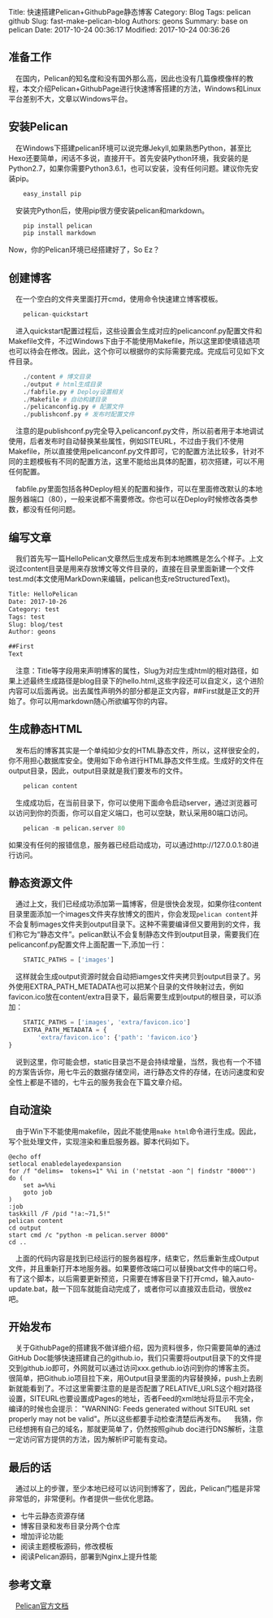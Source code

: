 ﻿Title: 快速搭建Pelican+GithubPage静态博客
Category: Blog
Tags: pelican github
Slug: fast-make-pelican-blog
Authors: geons
Summary: base on pelican
Date: 2017-10-24 00:36:17
Modified: 2017-10-24 00:36:26
## 准备工作
&emsp;在国内，Pelican的知名度和没有国外那么高，因此也没有几篇像模像样的教程，本文介绍Pelican+GithubPage进行快速博客搭建的方法，Windows和Linux平台差别不大，文章以Windows平台。

## 安装Pelican
&emsp;在Windows下搭建pelican环境可以说完爆Jekyll,如果熟悉Python，甚至比Hexo还要简单，闲话不多说，直接开干。首先安装Python环境，我安装的是Python2.7，如果你需要Python3.6.1，也可以安装，没有任何问题。建议你先安装pip。
```python
    easy_install pip
```
&emsp;安装完Python后，使用pip很方便安装pelican和markdown。
```python
    pip install pelican
    pip install markdown
```
Now，你的Pelican环境已经搭建好了，So Ez？

## 创建博客
&emsp;在一个空白的文件夹里面打开cmd，使用命令快速建立博客模板。
```python
    pelican-quickstart
```
&emsp;进入quickstart配置过程后，这些设置会生成对应的pelicanconf.py配置文件和Makefile文件，不过Windows下由于不能使用Makefile，所以这里即使填错选项也可以待会在修改。因此，这个你可以根据你的实际需要完成。完成后可见如下文件目录。
```python
    ./content # 博文目录
    ./output # html生成目录
    ./fabfile.py # Deploy设置相关
    ./Makefile # 自动构建目录
    ./pelicanconfig.py # 配置文件
    ./publishconf.py # 发布时配置文件
```
&emsp;注意的是publishconf.py完全导入pelicanconf.py文件，所以前者用于本地调试使用，后者发布时自动替换某些属性，例如SITEURL，不过由于我们不使用Makefile，所以直接使用pelicanconf.py文件即可，它的配置方法比较多，针对不同的主题模板有不同的配置方法，这里不能给出具体的配置，初次搭建，可以不用任何配置。

&emsp;fabfile.py里面包括各种Deploy相关的配置和操作，可以在里面修改默认的本地服务器端口（80），一般来说都不需要修改。你也可以在Deploy时候修改各类参数，都没有任何问题。

## 编写文章
&emsp;我们首先写一篇HelloPelican文章然后生成发布到本地瞧瞧是怎么个样子。上文说过content目录是用来存放博文等文件目录的，直接在目录里面新建一个文件test.md(本文使用MarkDown来编辑，pelican也支reStructuredText)。
```txt
Title: HelloPelican
Date: 2017-10-26
Category: test
Tags: test
Slug: blog/test
Author: geons

##First
Text
```
&emsp;注意：Title等字段用来声明博客的属性，Slug为对应生成html的相对路径，如果上述最终生成路径是blog目录下的hello.html,这些字段还可以自定义，这个进阶内容可以后面再说。出去属性声明外的部分都是正文内容，##First就是正文的开始了。你可以用markdown随心所欲编写你的内容。

## 生成静态HTML
&emsp;发布后的博客其实是一个单纯如少女的HTML静态文件，所以，这样很安全的，你不用担心数据库安全。使用如下命令进行HTML静态文件生成。生成好的文件在output目录，因此，output目录就是我们要发布的文件。
```python
    pelican content
```
&emsp;生成成功后，在当前目录下，你可以使用下面命令启动server，通过浏览器可以访问到你的页面，你可以自定义端口，也可以空缺，默认采用80端口访问。
```python
    pelican -m pelican.server 80
```
如果没有任何的报错信息，服务器已经启动成功，可以通过http://127.0.0.1:80进行访问。
## 静态资源文件
&emsp;通过上文，我们已经成功添加第一篇博客，但是很快会发现，如果你往content目录里面添加一个images文件夹存放博文的图片，你会发现`pelican content`并不会复制images文件夹到output目录下。这种不需要编译但又要用到的文件，我们称它为“静态文件”。pelican默认不会复制静态文件到output目录，需要我们在pelicanconf.py配置文件上面配置一下,添加一行：
```python
    STATIC_PATHS = ['images']
```
&emsp;这样就会生成output资源时就会自动把iamges文件夹拷贝到output目录了。另外使用EXTRA_PATH_METADATA也可以把某个目录的文件映射过去，例如favicon.ico放在content/extra目录下，最后需要生成到output的根目录，可以添加：
```python
    STATIC_PATHS = ['images', 'extra/favicon.ico']
    EXTRA_PATH_METADATA = {
        'extra/favicon.ico': {'path': 'favicon.ico'}
}
```
&emsp;说到这里，你可能会想，static目录岂不是会持续增量，当然，我也有一个不错的方案告诉你，用七牛云的数据存储空间，进行静态文件的存储，在访问速度和安全性上都是不错的，七牛云的服务我会在下篇文章介绍。

## 自动渲染
&emsp;由于Win下不能使用makefile，因此不能使用`make html`命令进行生成。因此，写个批处理文件，实现渲染和重启服务器。脚本代码如下。
```
@echo off
setlocal enabledelayedexpansion
for /f "delims=  tokens=1" %%i in ('netstat -aon ^| findstr "8000"') do (
    set a=%%i
    goto job
)
:job
taskkill /F /pid "!a:~71,5!"
pelican content
cd output
start cmd /c "python -m pelican.server 8000"
cd ..
```
&emsp;上面的代码内容是找到已经运行的服务器程序，结束它，然后重新生成Output文件，并且重新打开本地服务器。如果要修改端口可以替换bat文件中的端口号。有了这个脚本，以后需要更新预览，只需要在博客目录下打开cmd，输入auto-update.bat，敲一下回车就能自动完成了，或者你可以直接双击启动，很放ez吧。

## 开始发布
&emsp;关于GithubPage的搭建我不做详细介绍，因为资料很多，你只需要简单的通过GitHub Doc能够快速搭建自己的github.io，我们只需要将output目录下的文件提交到github.io即可，外网就可以通过访问xxx.gethub.io访问到你的博客主页。
&emsp;很简单，把Github.io项目拉下来，用Output目录里面的内容替换掉，push上去刷新就能看到了。不过这里需要注意的是是否配置了RELATIVE_URLS这个相对路径设置，SITEURL也要设置成Pages的地址，否者Feed的xml地址将显示不完全，编译的时候也会提示： "WARNING: Feeds generated without SITEURL set properly may not be valid"。所以这些都要手动检查清楚后再发布。
&emsp;我猜，你已经想拥有自己的域名，那就更简单了，仍然按照gihub doc进行DNS解析，注意一定访问官方提供的方法，因为解析IP可能有变动。

## 最后的话
&emsp;通过以上的步骤，至少本地已经可以访问到博客了，因此，Pelican门槛是非常非常低的，非常便利。作者提供一些优化思路。
- 七牛云静态资源存储
- 博客目录和发布目录分两个仓库
- 增加评论功能
- 阅读主题模板源码，修改模板
- 阅读Pelican源码，部署到Nginx上提升性能

## 参考文章
&emsp;[Pelican官方文档](http://docs.getpelican.com/en/3.7.1/index.html)



